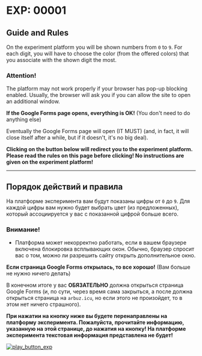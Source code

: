 # EXP: 00001

## Guide and Rules

On the experiment platform you will be shown numbers from `0` to `9`. For each digit, you will have to choose the color (from the offered colors) that you associate with the shown digit the most.

### Attention!
The platform may not work properly if your browser has pop-up blocking enabled. Usually, the browser will ask you if you can allow the site to open an additional window.

**If the Google Forms page opens, everything is OK!** (You don't need to do anything else)

Eventually the Google Forms page will open (IT MUST) (and, in fact, it will close itself after a while, but if it doesn't, it's no big deal).

**Clicking on the button below will redirect you to the experiment platform. 
Please read the rules on this page before clicking! 
No instructions are given on the experiment platform!**

- - -

## Порядок действий и правила

На платформе эксперимента вам будут показаны цифры от `0` до `9`. Для каждой цифры вам нужно будет выбрать цвет (из предложенных), который ассоциируется у вас с показанной цифрой больше всего.

### Внимание!

- Платформа может некорректно работать, если в вашем браузере включена блокировка всплывающих окон. Обычно, браузер спросит вас о том, можно ли разрешить сайту открыть дополнительное окно.

**Если страница Google Forms открылась, то все хорошо!** (Вам больше не нужно ничего делать)

В конечном итоге у вас **ОБЯЗАТЕЛЬНО** должна открыться страница Google Forms (и, по сути, через время сама закрыться, а после должна открыться страница на `arbuz.icu`, но если этого не произойдет, то в этом нет ничего страшного). 


**При нажатии на кнопку ниже вы будете перенаправлены на платформу эксперимента. 
Пожалуйста, прочитайте информацию, указанную на этой странице, до нажатия на кнопку! 
На платформе эксперимента текстовая информация представлена не будет!**


[![play_button_exp](https://cdn.arbuz.icu/img/special/experiment_play.png)](https://experiment.arbuz.icu/)
